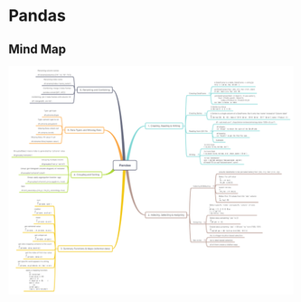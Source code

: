 # Pandas

## Mind Map

![Mind Map](https://raw.githubusercontent.com/superche/kaggle-learning-notes/master/pandas/Pandas.svg?sanitize=true)

